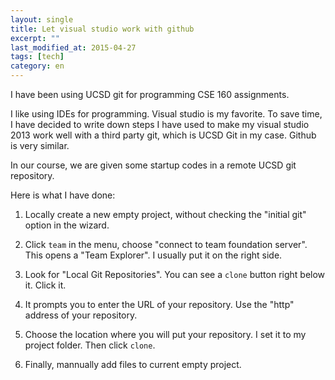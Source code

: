 ```yaml
---
layout: single
title: Let visual studio work with github
excerpt: ""
last_modified_at: 2015-04-27
tags: [tech]
category: en
---
```

I have been using UCSD git for programming CSE 160 assignments.

I like using IDEs for programming. Visual studio is my favorite. To save time, I have decided to write down steps I have used to make 
my visual studio 2013 work well with a third party git, which is UCSD Git in my case. Github is very similar.

In our course, we are given some startup codes in a remote UCSD git repository.

Here is what I have done:

1. Locally create a new empty project, without checking the "initial git" option in the wizard. 

2. Click `team` in the menu, choose "connect to team foundation server".  This opens a "Team Explorer". I usually put it on the right side.

3. Look for "Local Git Repositories". You can see a `clone` button right below it. Click it.

4. It prompts you to enter the URL of your repository. Use the "http" address of your repository. 

5. Choose the location where you will put your repository. I set it to my project folder. Then click `clone`.

6. Finally, mannually add files to current empty project. 

